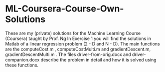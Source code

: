 # ML-Coursera-Course-Own-Solutions
These are my (private) solutions for the Machine Learning Course (Coursera) taught by Prof. Ng 
In Exercise 1 you will find the solutions in Matlab of a linear regression problem (2 - D and N - D). 
The main functions are the computeCost.m , computeCostMulti.m and gradientDescent.m, gradientDescentMulti.m . 
The files driver-from-orig.docx and driver-companion.docx describe the problem in detail and how it is solved 
using these functions. 
